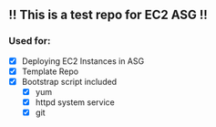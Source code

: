 ## **!! This is a test repo for EC2 ASG !!**

### Used for:
- [x] Deploying EC2 Instances in ASG
- [x] Template Repo
- [x] Bootstrap script included
  - [x] yum
  - [x] httpd system service
  - [x] git
